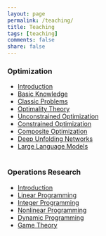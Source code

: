 ```yaml
---
layout: page
permalink: /teaching/
title: Teaching
tags: [teaching]
comments: false
share: false
---
```


### Optimization
- <a href="../teaching/最优化/最优化简介.pdf" class="textlink" target="_blank"> Introduction </a> <br>
- <a href="../teaching/最优化/基础知识.pdf" class="textlink" target="_blank"> Basic Knowledge </a> <br>
- <a href="../teaching/最优化/典型优化问题.pdf" class="textlink" target="_blank"> Classic Problems </a> <br>
- <a href="../teaching/最优化/最优性理论.pdf" class="textlink" target="_blank"> Optimality Theory </a> <br>
- <a href="../teaching/最优化/无约束优化算法.pdf" class="textlink" target="_blank"> Unconstrained Optimization </a> <br>
- <a href="../teaching/最优化/约束优化算法.pdf" class="textlink" target="_blank"> Constrained Optimization </a> <br>
- <a href="../teaching/最优化/复合优化算法.pdf" class="textlink" target="_blank"> Composite Optimization </a> <br>
- <a href="../teaching/最优化/深度展开网络.pdf" class="textlink" target="_blank"> Deep Unfolding Networks </a> <br>
- <a href="../teaching/最优化/大语言模型.pdf" class="textlink" target="_blank"> Large Language Models </a> <br><br>


### Operations Research 
- <a href="../teaching/运筹学/引言.pdf" class="textlink" target="_blank"> Introduction </a> <br>
- <a href="../teaching/运筹学/线性规划.pdf" class="textlink" target="_blank"> Linear Programming </a> <br>
- <a href="../teaching/运筹学/整数规划.pdf" class="textlink" target="_blank"> Integer Programming </a> <br>
- <a href="../teaching/运筹学/非线性规划.pdf" class="textlink" target="_blank"> Nonlinear Programming </a> <br>
- <a href="../teaching/运筹学/动态规划.pdf" class="textlink" target="_blank"> Dynamic Programming </a><br>
- <a href="../teaching/运筹学/对策论.pdf" class="textlink" target="_blank"> Game Theory </a><br><br>


